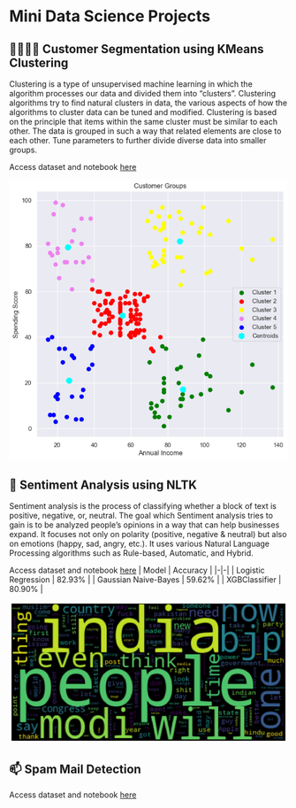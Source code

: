 # Mini Data Science Projects

## 👨‍👩‍👧‍👦 Customer Segmentation using KMeans Clustering
Clustering is a type of unsupervised machine learning in which the algorithm processes our data and divided them into “clusters”. Clustering algorithms try to find natural clusters in data, the various aspects of how the algorithms to cluster data can be tuned and modified. Clustering is based on the principle that items within the same cluster must be similar to each other. The data is grouped in such a way that related elements are close to each other. Tune parameters to further divide diverse data into smaller groups.

Access dataset and notebook [here](content/customer_segmentation)

![cluster](content/customer_segmentation/img.png)

## 📰 Sentiment Analysis using NLTK
Sentiment analysis is the process of classifying whether a block of text is positive, negative, or, neutral. The goal which Sentiment analysis tries to gain is to be analyzed people’s opinions in a way that can help businesses expand. It focuses not only on polarity (positive, negative & neutral) but also on emotions (happy, sad, angry, etc.). It uses various Natural Language Processing algorithms such as Rule-based, Automatic, and Hybrid.

Access dataset and notebook [here](content/sentiment_analysis)
| Model | Accuracy |
|-|-|
| Logistic Regression | 82.93% |
| Gaussian Naive-Bayes | 59.62% |
| XGBClassifier | 80.90% |

![wordcloud](content/sentiment_analysis/img.png)

## 📫 Spam Mail Detection

Access dataset and notebook [here](content/spam_mail_detection)
